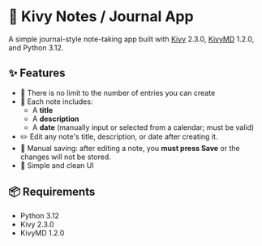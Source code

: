 # 📓 Kivy Notes / Journal App

A simple journal-style note-taking app built with [Kivy](https://kivy.org/) 2.3.0, [KivyMD](https://kivymd.readthedocs.io/en/latest/) 1.2.0, and Python 3.12.

## ✨ Features

- 📅 There is no limit to the number of entries you can create
- 📝 Each note includes:
  - A **title** 
  - A **description** 
  - A **date** (manually input or selected from a calendar; must be valid)
- ✏️ Edit any note's title, description, or date after creating it.
- 💾 Manual saving: after editing a note, you **must press Save** or the changes will not be stored.
- 🧭 Simple and clean UI

## 📦 Requirements

- Python 3.12
- Kivy 2.3.0
- KivyMD 1.2.0

